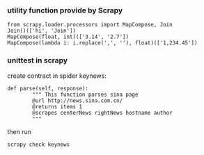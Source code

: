 ### utility function provide by Scrapy
```
from scrapy.loader.processors import MapCompose, Join
Join()(['hi', 'Join'])
MapCompose(float, int)(['3.14', '2.7'])
MapCompose(lambda i: i.replace(',', ''), float)(['1,234.45'])
```

### unittest in scrapy
create contract in spider keynews:
```
def parse(self, response):
        """ This function parses sina page
        @url http://news.sina.com.cn/
        @returns items 1
        @scrapes centerNews rightNews hostname author
        """
```
then run
```
scrapy check keynews
```